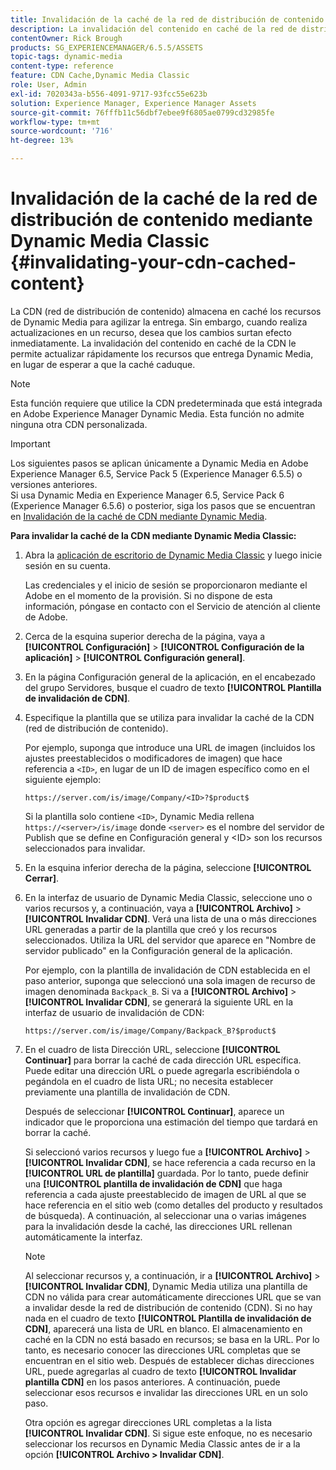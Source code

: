 ```yaml
---
title: Invalidación de la caché de la red de distribución de contenido mediante Dynamic Media Classic
description: La invalidación del contenido en caché de la red de distribución de contenido (CDN) le permite actualizar rápidamente los recursos que entrega Dynamic Media Classic, en lugar de esperar a que caduque la caché.
contentOwner: Rick Brough
products: SG_EXPERIENCEMANAGER/6.5.5/ASSETS
topic-tags: dynamic-media
content-type: reference
feature: CDN Cache,Dynamic Media Classic
role: User, Admin
exl-id: 7020343a-b556-4091-9717-93fcc55e623b
solution: Experience Manager, Experience Manager Assets
source-git-commit: 76fffb11c56dbf7ebee9f6805ae0799cd32985fe
workflow-type: tm+mt
source-wordcount: '716'
ht-degree: 13%

---
```


# Invalidación de la caché de la red de distribución de contenido mediante Dynamic Media Classic {#invalidating-your-cdn-cached-content}

La CDN (red de distribución de contenido) almacena en caché los recursos de Dynamic Media para agilizar la entrega. Sin embargo, cuando realiza actualizaciones en un recurso, desea que los cambios surtan efecto inmediatamente. La invalidación del contenido en caché de la CDN le permite actualizar rápidamente los recursos que entrega Dynamic Media, en lugar de esperar a que la caché caduque.

>[!NOTE]
>
>Esta función requiere que utilice la CDN predeterminada que está integrada en Adobe Experience Manager Dynamic Media. Esta función no admite ninguna otra CDN personalizada.

>[!IMPORTANT]
>
>Los siguientes pasos se aplican únicamente a Dynamic Media en Adobe Experience Manager 6.5, Service Pack 5 (Experience Manager 6.5.5) o versiones anteriores.<br>Si usa Dynamic Media en Experience Manager 6.5, Service Pack 6 (Experience Manager 6.5.6) o posterior, siga los pasos que se encuentran en [Invalidación de la caché de CDN mediante Dynamic Media](/help/assets/invalidate-cdn-cache-dynamic-media.md).

<!-- REMOVED MARCH 28, 2022 BECAUSE OF 404; NO REDIRECT WAS PUT IN PLACE BY SUPPORT See also [Cache overview in Dynamic Media Classic (Scene7)](https://helpx.adobe.com/experience-manager/scene7/kb/base/caching-questions/scene7-caching-overview.html). -->

**Para invalidar la caché de la CDN mediante Dynamic Media Classic:**

1. Abra la [aplicación de escritorio de Dynamic Media Classic](https://experienceleague.adobe.com/docs/dynamic-media-classic/using/intro/dynamic-media-classic-desktop-app.html?lang=es#system-requirements-dmc-app) y luego inicie sesión en su cuenta.

   Las credenciales y el inicio de sesión se proporcionaron mediante el Adobe en el momento de la provisión. Si no dispone de esta información, póngase en contacto con el Servicio de atención al cliente de Adobe.

1. Cerca de la esquina superior derecha de la página, vaya a **[!UICONTROL Configuración]** > **[!UICONTROL Configuración de la aplicación]** > **[!UICONTROL Configuración general]**.
1. En la página Configuración general de la aplicación, en el encabezado del grupo Servidores, busque el cuadro de texto **[!UICONTROL Plantilla de invalidación de CDN]**.

1. Especifique la plantilla que se utiliza para invalidar la caché de la CDN (red de distribución de contenido).

   Por ejemplo, suponga que introduce una URL de imagen (incluidos los ajustes preestablecidos o modificadores de imagen) que hace referencia a `<ID>`, en lugar de un ID de imagen específico como en el siguiente ejemplo:

   `https://server.com/is/image/Company/<ID>?$product$`

   Si la plantilla solo contiene `<ID>`, Dynamic Media rellena `https://<server>/is/image` donde `<server>` es el nombre del servidor de Publish que se define en Configuración general y &lt;ID> son los recursos seleccionados para invalidar.

1. En la esquina inferior derecha de la página, seleccione **[!UICONTROL Cerrar]**.
1. En la interfaz de usuario de Dynamic Media Classic, seleccione uno o varios recursos y, a continuación, vaya a **[!UICONTROL Archivo]** > **[!UICONTROL Invalidar CDN]**. Verá una lista de una o más direcciones URL generadas a partir de la plantilla que creó y los recursos seleccionados. Utiliza la URL del servidor que aparece en &quot;Nombre de servidor publicado&quot; en la Configuración general de la aplicación.

   Por ejemplo, con la plantilla de invalidación de CDN establecida en el paso anterior, suponga que seleccionó una sola imagen de recurso de imagen denominada `Backpack_B`. Si va a **[!UICONTROL Archivo]** > **[!UICONTROL Invalidar CDN]**, se generará la siguiente URL en la interfaz de usuario de invalidación de CDN:

   `https://server.com/is/image/Company/Backpack_B?$product$`

1. En el cuadro de lista Dirección URL, seleccione **[!UICONTROL Continuar]** para borrar la caché de cada dirección URL específica. Puede editar una dirección URL o puede agregarla escribiéndola o pegándola en el cuadro de lista URL; no necesita establecer previamente una plantilla de invalidación de CDN.

   Después de seleccionar **[!UICONTROL Continuar]**, aparece un indicador que le proporciona una estimación del tiempo que tardará en borrar la caché.

   Si seleccionó varios recursos y luego fue a **[!UICONTROL Archivo]** > **[!UICONTROL Invalidar CDN]**, se hace referencia a cada recurso en la **[!UICONTROL URL de plantilla]** guardada. Por lo tanto, puede definir una **[!UICONTROL plantilla de invalidación de CDN]** que haga referencia a cada ajuste preestablecido de imagen de URL al que se hace referencia en el sitio web (como detalles del producto y resultados de búsqueda). A continuación, al seleccionar una o varias imágenes para la invalidación desde la caché, las direcciones URL rellenan automáticamente la interfaz.

   >[!NOTE]
   >
   >Al seleccionar recursos y, a continuación, ir a **[!UICONTROL Archivo]** > **[!UICONTROL Invalidar CDN]**, Dynamic Media utiliza una plantilla de CDN no válida para crear automáticamente direcciones URL que se van a invalidar desde la red de distribución de contenido (CDN). Si no hay nada en el cuadro de texto **[!UICONTROL Plantilla de invalidación de CDN]**, aparecerá una lista de URL en blanco. El almacenamiento en caché en la CDN no está basado en recursos; se basa en la URL. Por lo tanto, es necesario conocer las direcciones URL completas que se encuentran en el sitio web. Después de establecer dichas direcciones URL, puede agregarlas al cuadro de texto **[!UICONTROL Invalidar plantilla CDN]** en los pasos anteriores. A continuación, puede seleccionar esos recursos e invalidar las direcciones URL en un solo paso.
   >
   >Otra opción es agregar direcciones URL completas a la lista **[!UICONTROL Invalidar CDN]**. Si sigue este enfoque, no es necesario seleccionar los recursos en Dynamic Media Classic antes de ir a la opción **[!UICONTROL Archivo > Invalidar CDN]**.
